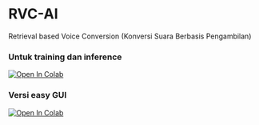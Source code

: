 # RVC-AI
Retrieval based Voice Conversion (Konversi Suara Berbasis Pengambilan)

### Untuk training dan inference
[![Open In Colab](https://colab.research.google.com/assets/colab-badge.svg)](https://colab.research.google.com/github/ryandrazaidan/RVC-AI/blob/main/RVC_AI_Song_Cover.ipynb)

### Versi easy GUI
[![Open In Colab](https://colab.research.google.com/assets/colab-badge.svg)](https://colab.research.google.com/github/ryandrazaidan/RVC-AI/blob/main/RVC_Easy_GUI.ipynb)
